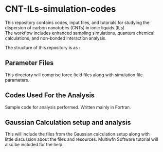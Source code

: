 # CNT-ILs-simulation-codes

This repository contains codes, input files, and tutorials for studying the dispersion of carbon nanotubes (CNTs) in ionic liquids (ILs).   
The workflow includes enhanced sampling simulations, quantum chemical calculations, and non-bonded interaction analysis.

The structure of this repository is as :

## Parameter Files

This directory will comprise force field files along with simulation file parameters.

## Codes Used For the Analysis

Sample code for analysis performed. Written mainly in Fortran.

## Gaussian Calculation setup and analysis

This will include the files from the Gaussian calculation setup along with little discussion about the files and resources.
Multiwfn Software tutorial will also be included for the help. 

